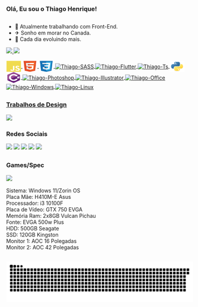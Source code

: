 ### Olá, Eu sou o Thiago Henrique!
##
- 🔭 Atualmente trabalhando com Front-End.
- ✈ Sonho em morar no Canada.
- 🧐 Cada dia evoluindo mais.

 <div>
  <a href="https://github.com/thiagohenr1">
  <img height="180em" src="https://github-readme-stats.vercel.app/api?username=thiagohenr1&show_icons=true&theme=chartreuse-dark&include_all_commits=true&count_private=true&border_radius=15px"/>
  <img height="180em" src="https://github-readme-stats.vercel.app/api/top-langs/?username=thiagohenr1&layout=compact&langs_count=7&theme=chartreuse-dark&border_radius=15px"/>
</div>
  
<div style="display: inline_block"><br>
  <img align="center" alt="Thiago-Js" height="30" width="40" src="https://raw.githubusercontent.com/devicons/devicon/master/icons/javascript/javascript-plain.svg">
  <img align="center" alt="Thiago-HTML" height="30" width="40" src="https://raw.githubusercontent.com/devicons/devicon/master/icons/html5/html5-original.svg">
  <img align="center" alt="Thiago-CSS" height="30" width="40" src="https://raw.githubusercontent.com/devicons/devicon/master/icons/css3/css3-original.svg">
  <img align="center" alt="Thiago-SASS" height="30" width="30" src="https://cdn.iconscout.com/icon/free/png-512/sass-226054.png">
  <img align="center" alt="Thiago-Flutter" height="30" width="30" src="https://cdn.iconscout.com/icon/free/png-512/flutter-2038877-1720090.png">
  <img align="center" alt="Thiago-Ts" height="30" width="30" src="https://icons-for-free.com/iconfiles/png/512/Android-1320568265274623818.png">
  <img align="center" alt="Thiago-Python" height="30" width="40" src="https://raw.githubusercontent.com/devicons/devicon/master/icons/python/python-original.svg">
  <img align="center" alt="Thiago-Csharp" height="30" width="40" src="https://raw.githubusercontent.com/devicons/devicon/master/icons/csharp/csharp-original.svg">
  <img align="center" alt="Thiago-Photoshop" height="30" width="30" src="https://insmac.org/uploads/posts/2020-10/1603470791_adobe-photoshop-2021.png">
  <img align="center" alt="Thiago-Illustrator" height="30" width="30" src="https://insmac.org/uploads/posts/2020-08/1597638381_illustrator.png">
  <img align="center" alt="Thiago-Office" height="30" width="30" src="https://upload.wikimedia.org/wikipedia/commons/thumb/5/5f/Microsoft_Office_logo_%282019%E2%80%93present%29.svg/480px-Microsoft_Office_logo_%282019%E2%80%93present%29.svg.png">
  <img align="center" alt="Thiago-Windows" height="30" width="30" src="https://logospng.org/download/windows-11/logo-windows-11-icon-1024.png">
  <img align="center" alt="Thiago-Linux" height="30" width="30" src="https://cdn.icon-icons.com/icons2/2415/PNG/512/linux_original_logo_icon_146433.png">
</div>
  
##

### Trabalhos de Design
<div>
  <a href="https://abre.ai/trabalhos-de-design" target="_blank"><img src="https://img.shields.io/badge/-Trabalhos%20de%20Design-blue?style=for-the-badge&logo=appveyo" target="_blank"></a>
 
### Redes Sociais
<div>
  <a href="https://api.whatsapp.com/send?phone=5511966101861" target="_blank"><img src="https://img.shields.io/badge/WhatsApp-25D366?style=for-the-badge&logo=whatsapp&logoColor=white" target="_blank"></a>
  <a href="https://www.instagram.com/henr1_thiago" target="_blank"><img src="https://img.shields.io/badge/-Instagram-%23E4405F?style=for-the-badge&logo=instagram&logoColor=white" target="_blank"></a>
  <a href="https://www.facebook.com/ThiagoHenr1/" target="_blank"><img src="https://img.shields.io/badge/Facebook-1877F2?style=for-the-badge&logo=facebook&logoColor=white" target="_blank"></a>
  <a href = "mailto:souzathiagohenrique12gmail.com"><img src="https://img.shields.io/badge/Gmail-D14836?style=for-the-badge&logo=gmail&logoColor=white" target="_blank"></a>
  <a href="https://www.linkedin.com/in/thiagohenr1/" target="_blank"><img src="https://img.shields.io/badge/-LinkedIn-%230077B5?style=for-the-badge&logo=linkedin&logoColor=white" target="_blank"></a> 

##

### Games/Spec
  <a href="https://steamcommunity.com/id/Thiagohenr1/" target="_blank"><img src="https://img.shields.io/badge/Steam-000000?style=for-the-badge&logo=steam&logoColor=white" target="_blank"></a>
  <p>
  Sistema: Windows 11/Zorin OS<br>
  Placa Mãe: H410M-E Asus<br>
  Processador: i3 10100F<br>
  Placa de Vídeo: GTX 750 EVGA<br>
  Memória Ram: 2x8GB Vulcan Pichau<br>
  Fonte: EVGA 500w Plus<br>
  HDD: 500GB Seagate<br>
  SSD: 120GB Kingston<br>
  Monitor 1: AOC 16 Polegadas<br>
  Monitor 2: AOC 42 Polegadas<br>
  </p>

##
</div>

![Snake animation](https://github.com/thiagohenr1/thiagohenr1/blob/output/github-contribution-grid-snake.svg)
  
##
